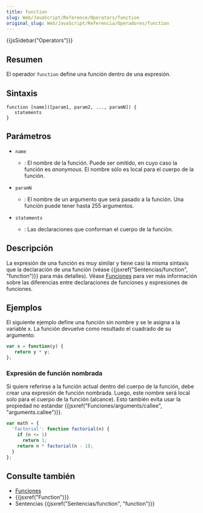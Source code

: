 ```yaml
---
title: function
slug: Web/JavaScript/Reference/Operators/function
original_slug: Web/JavaScript/Referencia/Operadores/function
---
```


{{jsSidebar("Operators")}}

## Resumen

El operador `function` define una función dentro de una expresión.

## Sintaxis

```
function [name]([param1, param2, ..., paramN]) {
   statements
}
```

## Parámetros

- `name`
  - : El nombre de la función. Puede ser omitido, en cuyo caso la función es _anonymous_. El nombre sólo es local para el cuerpo de la función.

- `paramN`
  - : El nombre de un argumento que será pasado a la función. Una función puede tener hasta 255 argumentos.

- `statements`
  - : Las declaraciones que conforman el cuerpo de la función.

## Descripción

La expresión de una función es muy similar y tiene casi la misma sintaxis que la declaración de una función (véase {{jsxref("Sentencias/function", "function")}} para más detalles). Véase [Funciones](/es/docs/Web/JavaScript/Referencia/Funciones) para ver más información sobre las diferencias entre declaraciones de funciones y expresiones de funciones.

## Ejemplos

El siguiente ejemplo define una función sin nombre y se le asigna a la variable x. La función devuelve como resultado el cuadrado de su argumento:

```js
var x = function(y) {
   return y * y;
};
```

### Expresión de función nombrada

Si quiere referirse a la función actual dentro del cuerpo de la función, debe crear una expresión de función nombrada. Luego, este nombre será local solo para el cuerpo de la función (alcance). Esto también evita usar la propiedad no estándar {{jsxref("Funciones/arguments/callee", "arguments.callee")}}.

```js
var math = {
  'factorial': function factorial(n) {
    if (n <= 1)
      return 1;
    return n * factorial(n - 1);
  }
};
```

## Consulte también

- [Funciones](/es/docs/Web/JavaScript/Referencia/Funciones)
- {{jsxref("Function")}}
- Sentencias {{jsxref("Sentencias/function", "function")}}
